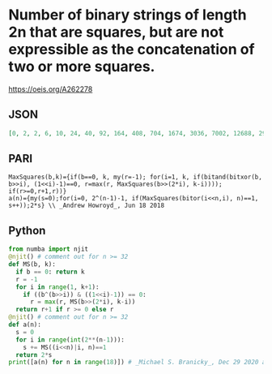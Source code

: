 # Number of binary strings of length 2n that are squares, but are not expressible as the concatenation of two or more squares\.
https://oeis.org/A262278
## JSON
```JSON
[0, 2, 2, 6, 10, 24, 40, 92, 164, 408, 704, 1674, 3036, 7002, 12688, 29040, 53034, 119502, 219152, 487924, 900686, 1984664, 3683632, 8039958, 15012858, 32477788, 60988590, 130889590, 247193588, 526601802, 999873640, 2115798292]
```
## PARI
```PARI
MaxSquares(b,k)={if(b==0, k, my(r=-1); for(i=1, k, if(bitand(bitxor(b, b>>i), (1<<i)-1)==0, r=max(r, MaxSquares(b>>(2*i), k-i)))); if(r>=0,r+1,r))}
a(n)={my(s=0);for(i=0, 2^(n-1)-1, if(MaxSquares(bitor(i<<n,i), n)==1, s++));2*s} \\ _Andrew Howroyd_, Jun 18 2018
```
## Python
```Python
from numba import njit
@njit() # comment out for n >= 32
def MS(b, k):
  if b == 0: return k
  r = -1
  for i in range(1, k+1):
    if ((b^(b>>i)) & ((1<<i)-1)) == 0:
      r = max(r, MS(b>>(2*i), k-i))
  return r+1 if r >= 0 else r
@njit() # comment out for n >= 32
def a(n):
  s = 0
  for i in range(int(2**(n-1))):
    s += MS((i<<n)|i, n)==1
  return 2*s
print([a(n) for n in range(18)]) # _Michael S. Branicky_, Dec 29 2020 after Andrew Hoyroyd
```
